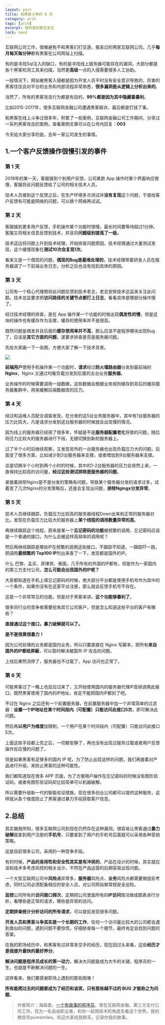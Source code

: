 ```yaml
---
layout: post
title: 和黑客斗争的 6 天
category: arch
tags: [arch]
excerpt: 每时每刻都在发生
lock: need
---
```



互联网公司工作，很难避免不和黑客们打交道，我呆过的两家互联网公司，几乎**每月每天每分钟**都有黑客在公司网站上扫描。

有的是寻找Sql注入的缺口，有的是寻找线上服务器可能存在的漏洞，大部分都是各个黑客检测工具来扫描，当然更**高级**一点的入侵需要很多人工协助。

一般情况下，网站被黑客入侵都是因为开发人员平时没有安全意识导致的，厉害的黑客往往会对平台的业务和内部流程非常熟悉，**很多漏洞是从逻辑上分析出来的**。

当然了，所有的黑客攻击行为都是有目的，**99%都是因为其中隐藏着暴利**。

比如2015-2017年，很多互联网金融公司遭遇黑客敲诈，最后都是打钱了事。

和黑客在线上斗争过很多年，积累了一些案例，互联网金融公司工作期间，分享过一系列黑客攻击的案例，查看案例文章可以在公号内回复：**003**

今天给大家分享的是，去年一家公司发生的事情。


## 1.一个客户反馈操作很慢引发的事件


### 第 1 天

2018年的某一天，客服接到个别用户反馈，公司某款 App 操作时某个界面响应很慢，客服将此问题反馈给了公司的相关技术人员。

技术人员接到这个反馈之后，在生产环境多次测试并**没有复现**这个问题，于是给客户反馈有可能是网络的问题，可以换个网络再试试。

### 第 2 天

客服接到更多用户反馈，手机操作某个功能时很慢，最长时间要等待超过1分钟。客服又将相关信息反馈到技术，并且将**问题级别提高了一级**。

技术这边将问题上升到技术经理，开始排查问题原因，技术经理通过大量测试发现，这个缓慢现象在**测试10次会复现1次**。

看来又是一个偶现的问题，**偶现的Bug是最难处理的**，技术经理带着研发人员在服务器调了一下前端业务日志，分析之后也没有找到具体的原因。

### 第 3 天

公司有一个核心代理商将此问题反馈到技术老总，老总安排技术总监来关注此问题。技术总监要求把**访问路径的关键节点都打上日志**，看看具体是哪部分操作慢了。

经过技术经理的排查，是在 App 操作某一个功能的时候出现**偶发性的慢**，但是这块的操作也有缓存作为支撑，缓存的使用率并不是很高。

既然问题是偶发并且后面的**缓存使用率并不高**，那么应该不是程序哪块出现Bug了，应该是**其它方面的问题**，遂要求排查是否是服务器问题。

先给大家画一下一张图，方便大家了解一下技术背景。

![](http://favorites.ren/assets/images/2020/it/heike01.png)

**前端用户**使用手机操作某一个功能时，**请求**经过**防火墙路由器**分发到最前端的**Nginx**，Nginx 又通过均衡负载分发到后面的五台业务**服务器**。

业务操作的时候需要调用一组数据，这些数据会根据业务规则缓存到背后的缓存服务器集群中，用来缓解后端数据库的压力。

### 第 4 天

经过和运维人员配合调查发现，在分发的这5台业务服务器中，其中有1台服务器的压力比较大，凡是请求分发到这台服务器的时候就会出现慢的情况。

因为线上的服务器已经用了很多年，怀疑是不是**服务器配置老化**导致的问题，随后将压力比较大的服务器进行下线，无缝切换到新的服务器上。

过了半个小时后继续观察，又发现另外的一台服务器也出现负载压力大的问题。后面变了很多方案，比如减少到3台服务器来支撑，或者增加到9台服务器来支撑。

总是切换半个小时到两个小时的时候，其中的1-2台服务器的压力会突然上来，一直保持比较高的访问量，**经过这些测试排除是服务器的问题**。

紧接着排除Nginx是不是分发的策略有问题，导致某个服务器分发的请求过多，试着变了几次Nginx的分发策略后，还是会复现出问题，**排除Ngingx分发异常**。

### 第 5 天

技术人员继续跟踪，负载压力比较高的服务器线程Down出来和正常的服务器对比，发现在负载压力比较大的服务器上**某个线程的调用数量异常的高**。

再继续跟踪这个线程，原来是某一个**忘记密码的功能**被频繁的调用，忘记密码应该是一个普通的接口，为什么会被这样高频率的调用呢？

然后再继续跟踪是哪些IP在频繁的调用这些接口，不跟踪不知道，一跟踪吓一跳，把调用**最频繁的 Top100 IP**列出来查了一下，发现都是国外的IP。

什么 巴黎、孟买、菲律宾、泰国，几乎所有的外国的IP都有，但是作为一家国内的第三方支付公司，**怎么可能会出现国外的IP呢？**

大家都知道在手机上填忘记密码的时候，绝大部分平台都是使用手机号作为其中的一个条件，如果你没有在这家平台注册，那么就会反馈手机号不存在。

这是一个非常常见的功能，但是对于黑客来讲，**这个功能够暴利了**。

很多同行业的竞争者需要挖角其它公司客户，但是怎么知道这些平台的客户有哪些？

**直接通过这个接口，暴力破解就可以了。**

**是不是很黄很暴力！**

因为公司处理的业务都是国内业务，所以只要直接在 Nginx 写脚本，把所有**来自国外的IP都给屏蔽**，可以暂时解决被国外 IP 攻击的问题。

上线后果然消停了，服务器也不过载了，App 访问也正常了。

### 第 6 天

可能黑客过了一晚上也反应过来了，又开始使用国内的服务器代理IP高频调用此接口，既然黑客使用了国内的IP地址，肯定不能把国内IP都封了吧。

不过在 Nginx 之后还有一个前置服务器，在前置服务器中加一个非常简单的过滤器：**设置一个IP地址在某个时间段内（可配置）只能访问此接口5次**，即可解决此问题。

然后再**以用户为维度**加限制，一个用户在某个时间段内（可配置）只能访问此接口5次。

上面这些手段都上完之后，一切都安静了，再也没有出现过服务过载或者用户反馈操作反应慢的问题了。

但是如果黑客有足够多的国内 IP 呢，为了防止出现这样的问题，我们再接着对产品进行升级，来防止黑客的这种可能性。

我们都知道现在很多 APP 页面，为了方便用户操作在忘记密码的时候没有图形验证码，或者有图形验证码却比较简单可以机器破解。

所以需要升级新一代的智能验证措施，现在很多创业公司都可以提供这种服务，这样就从各个维度防止了黑客通过暴力手段获取客户信息。


## 2.总结


其实据我所知，很多互联网公司到现在仍然存在这种漏洞，很容易让黑客通过**暴力破解**就拿到用户注册的**手机号**，只要拿到了用户的手机号后面就可以采用各种营销策略。

这是目前很多公司，采用的一种竞争手段。

有的时候，**产品的易用性和安全性其实是有冲突的**，产品在设计的时候，其实就应该和技术多考虑风控的相关设计，不然在产品运营的后期容易出现问题。

一个大型互联网公司中**风险点**非常多，**服务器**风险点、**业务**风险点都需要做提前考虑，同时公司必须配备相应的安全人员，对公司网站做常规安全巡检。

**监控**公司所有的**访问接口频次**，定期把公司里面所有的**IP访问**情况做成图表进行分析，看哪些是正常的请求，哪些是异常的访问。

**定期排查统计分析访问的所有请求**，可以提前发现很多问题。

**开发人员和黑客斗争其实是一个长期的工作**，任何一个访问量比较大的公司都会遇到类似的问题，遇到问题不要惊慌，仔细排查每一个细节，最终肯定会找到问题的答案。

在我的职场经历中，和黑客有过非常多交手的经历，现在回过头来看，这些**经历才是我提升最快的最好养分**。

**解决问题是程序员成长的第一动力**，解决大问题是成为大牛的关键。程序员的一生，也就是不断解决问题的一生。

这样看来，我们要感谢职场上遇到的那些困难！

**所有能爬过去的问题都成为了经历和谈资，只有那些越不过的 BUG 才能称之为问题**。


>作者简介：海森堡，[一个有故事的程序员](http://www.intelyes.xyz/life/2020/03/02/beijing-10year.html)。曾在互联网金融，第三方支付公司工作，现为一名自由职业者，和你一起用技术的角度去看这个世界。我的微信号puresmilea，欢迎大家找我聊天，记录你我的故事。

